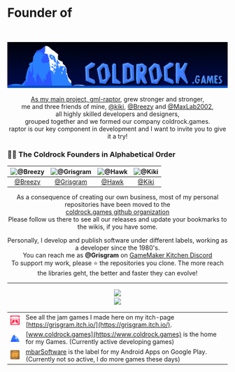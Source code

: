 <h1>Founder of</h1><br/>
<p align="center">
  <a href="https://www.coldrock.games" target="_blank"><img src="https://github.com/Grisgram/Grisgram/blob/main/images/coldrock_banner.png" />
</p>
<p align="center">
As my main project, <a href="https://github.com/Grisgram/gml-raptor">gml-raptor</a>, grew stronger and stronger,<br/>me and three friends of mine, <a href="https://github.com/kikerikiki">@kiki</a>, <a href="https://github.com/RobertSkokic">@Breezy</a> and <a href="https://github.com/MaxLab2002">@MaxLab2002</a>,<br/>all highly skilled developers and designers,<br/>grouped together and we formed our company coldrock.games.<br/>
raptor is our key component in development and I want to invite you to give it a try!
</p>

### 👨‍🚀 The Coldrock Founders in Alphabetical Order

| ![@Breezy](https://github.com/RobertSkokic.png?size=100) | ![@Grisgram](https://github.com/Grisgram.png?size=100) | ![@Hawk](https://github.com/MaxLab2002.png?size=100) | ![@Kiki](https://github.com/kikerikiki.png?size=100) |
|:--:|:--:|:--:|:--:|
| [@Breezy](https://github.com/RobertSkokic) | [@Grisgram](https://github.com/Grisgram) | [@Hawk](https://github.com/MaxLab2002) | [@Kiki](https://github.com/kikerikiki) | 
    
<p align="center">
As a consequence of creating our own business, most of my personal repositories have been moved to the<br/><a href="https://github.com/coldrockgames">coldrock.games github organization</a><br/>
Please follow us there to see all our releases and update your bookmarks to the wikis, if you have some.
</p>
<p align="center">
Personally, I develop and publish software under different labels, working as a developer since the 1980's.<br>You can reach me as <strong>@Grisgram</strong> on <a href="https://discord.gg/8krYCqr">GameMaker Kitchen Discord</a><br/>To support my work, please ⭐ the repositories you clone. The more reach the libraries geht, the better and faster they can evolve!
</p><hr/>

<p align="center">
<img src="https://streak-stats.demolab.com/?user=Grisgram&theme=dark&background=0D1117&hide_border=true&border=4080FF&ring=4080FF&currStreakLabel=3060DD&fire=4080FF"/><br/>
<!-- <img src="https://github-readme-stats.vercel.app/api?username=Grisgram&show_icons=true&theme=radical&hide_border=true&bg_color=0D1117&title_color=3060DD&icon_color=4080FF)"/><br/> -->
<img src="https://github-readme-stats.vercel.app/api/top-langs/?username=Grisgram&layout=compact&theme=radical&hide_border=true&bg_color=0D1117&title_color=3060DD)"/>
</p>

| | |
|---|---|
| ![itch48](https://github.com/Grisgram/Grisgram/blob/main/images/itch48.png) | See all the jam games I made here on my itch-page [https://grisgram.itch.io/](https://grisgram.itch.io/).
| ![coldrock favicon48](https://github.com/Grisgram/Grisgram/blob/main/images/coldrock_favicon48.png) | [www.coldrock.games](https://www.coldrock.games) is the home for my Games. (Currently active developing games)|
| ![mbar logo](https://github.com/Grisgram/Grisgram/blob/main/images/mbar_m.png) | [mbarSoftware](https://play.google.com/store/apps/dev?id=8162011393461804761) is the label for my Android Apps on Google Play. (Currently not so active, I do more games these days)|
<!--
![Anurag's GitHub stats](https://github-readme-stats.vercel.app/api?username=grisgram&show_icons=true&theme=radical)
-->


<!--
**Grisgram/Grisgram** is a ✨ _special_ ✨ repository because its `README.md` (this file) appears on your GitHub profile.

Here are some ideas to get you started:

- 🔭 I’m currently working on ...
- 🌱 I’m currently learning ...
- 👯 I’m looking to collaborate on ...
- 🤔 I’m looking for help with ...
- 💬 Ask me about ...
- 📫 How to reach me: ...
- 😄 Pronouns: ...
- ⚡ Fun fact: ...
-->
